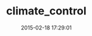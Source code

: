 ---
layout: post
title:  "climate_control"
repo:   "thoughtbot/climate_control"
date:   2015-02-18 17:29:01
gemurl: https://github.com/thoughtbot/climate_control
---